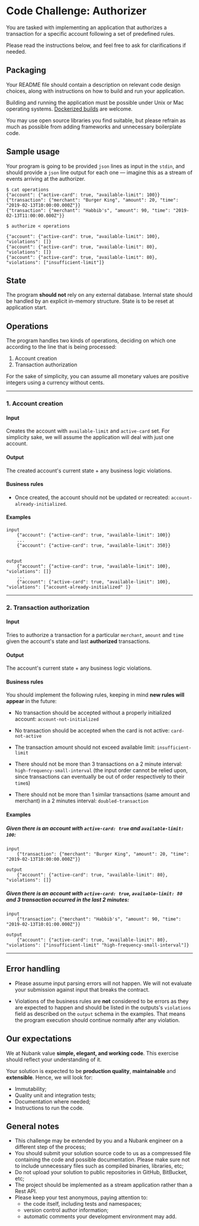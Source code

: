 Code Challenge: Authorizer
==========================

You are tasked with implementing an application that authorizes a
transaction for a specific account following a set of predefined rules.

Please read the instructions below, and feel free to ask for
clarifications if needed.

Packaging
---------

Your README file should contain a description on relevant code design
choices, along with instructions on how to build and run your
application.

Building and running the application must be possible under Unix or Mac
operating systems. [Dockerized
builds](https://docs.docker.com/engine/reference/commandline/build/) are
welcome.

You may use open source libraries you find suitable, but please refrain
as much as possible from adding frameworks and unnecessary boilerplate
code.

Sample usage
------------

Your program is going to be provided `json` lines as input in the
`stdin`, and should provide a `json` line output for each one — imagine
this as a stream of events arriving at the authorizer.

    $ cat operations
    {"account": {"active-card": true, "available-limit": 100}}
    {"transaction": {"merchant": "Burger King", "amount": 20, "time": "2019-02-13T10:00:00.000Z"}}
    {"transaction": {"merchant": "Habbib's", "amount": 90, "time": "2019-02-13T11:00:00.000Z"}}

    $ authorize < operations

    {"account": {"active-card": true, "available-limit": 100}, "violations": []}
    {"account": {"active-card": true, "available-limit": 80}, "violations": []}
    {"account": {"active-card": true, "available-limit": 80}, "violations": ["insufficient-limit"]}

State
-----

The program **should not** rely on any external database. Internal state
should be handled by an explicit in-memory structure. State is to be
reset at application start.

Operations
----------

The program handles two kinds of operations, deciding on which one
according to the line that is being processed:

1.  Account creation
2.  Transaction authorization

For the sake of simplicity, you can assume all monetary values are
positive integers using a currency without cents.

* * * * *

### 1. Account creation

#### Input

Creates the account with `available-limit` and `active-card` set. For
simplicity sake, we will assume the application will deal with just one
account.

#### Output

The created account's current state + any business logic violations.

#### Business rules

-   Once created, the account should not be updated or recreated:
    `account-already-initialized`.

#### Examples

    input
        {"account": {"active-card": true, "available-limit": 100}}
        ...
        {"account": {"active-card": true, "available-limit": 350}}


    output
        {"account": {"active-card": true, "available-limit": 100}, "violations": []}
        ...
        {"account": {"active-card": true, "available-limit": 100}, "violations": ["account-already-initialized" ]}

* * * * *

### 2. Transaction authorization

#### Input

Tries to authorize a transaction for a particular `merchant`, `amount`
and `time` given the account's state and last **authorized**
transactions.

#### Output

The account's current state + any business logic violations.

#### Business rules

You should implement the following rules, keeping in mind **new rules
will appear** in the future:

-   No transaction should be accepted without a properly initialized
    account: `account-not-initialized`

-   No transaction should be accepted when the card is not active:
    `card-not-active`

-   The transaction amount should not exceed available limit:
    `insufficient-limit`

-   There should not be more than 3 transactions on a 2 minute interval:
    `high-frequency-small-interval` (the input order cannot be relied
    upon, since transactions can eventually be out of order respectively
    to their `time`s)

-   There should not be more than 1 similar transactions (same amount
    and merchant) in a 2 minutes interval: `doubled-transaction`

#### Examples

##### Given there is an account with `active-card: true` and `available-limit: 100`:

    input
        {"transaction": {"merchant": "Burger King", "amount": 20, "time": "2019-02-13T10:00:00.000Z"}}

    output
        {"account": {"active-card": true, "available-limit": 80}, "violations": []}

##### Given there is an account with `active-card: true`, `available-limit: 80` and 3 transaction occurred in the last 2 minutes:

    input
        {"transaction": {"merchant": "Habbib's", "amount": 90, "time": "2019-02-13T10:01:00.000Z"}}

    output
        {"account": {"active-card": true, "available-limit": 80}, "violations": ["insufficient-limit" "high-frequency-small-interval"]}

* * * * *

Error handling
--------------

-   Please assume input parsing errors will not happen. We will not
    evaluate your submission against input that breaks the contract.

-   Violations of the business rules are **not** considered to be errors
    as they are expected to happen and should be listed in the outputs's
    `violations` field as described on the `output` schema in the
    examples. That means the program execution should continue normally
    after any violation.

Our expectations
----------------

We at Nubank value **simple, elegant, and working code**. This exercise
should reflect your understanding of it.

Your solution is expected to be **production quality**, **maintainable**
and **extensible**. Hence, we will look for:

-   Immutability;
-   Quality unit and integration tests;
-   Documentation where needed;
-   Instructions to run the code.

General notes
-------------

-   This challenge may be extended by you and a Nubank engineer on a
    different step of the process;
-   You should submit your solution source code to us as a compressed
    file containing the code and possible documentation. Please make
    sure not to include unnecessary files such as compiled binaries,
    libraries, etc;
-   Do not upload your solution to public repositories in GitHub,
    BitBucket, etc;
-   The project should be implemented as a stream application rather
    than a Rest API.
-   Please keep your test anonymous, paying attention to:
    -   the code itself, including tests and namespaces;
    -   version control author information;
    -   automatic comments your development environment may add.
